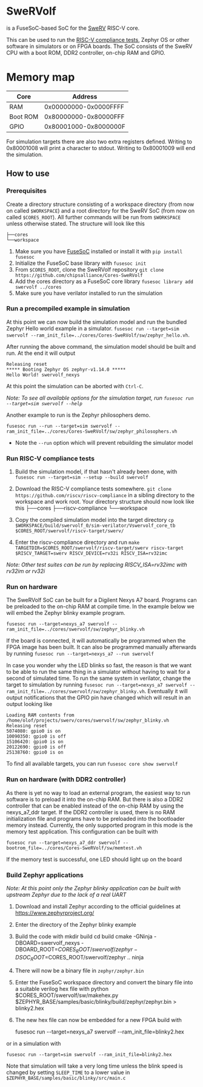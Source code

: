 SweRVolf
========

is a FuseSoC-based SoC for the [SweRV](https://github.com/chipsalliance/Cores-SweRV) RISC-V core.

This can be used to run the [RISC-V compliance tests](https://github.com/riscv/riscv-compliance), Zephyr OS or other software in simulators or on FPGA boards. The SoC consists of the SweRV CPU with a boot ROM, DDR2 controller, on-chip RAM and GPIO.

# Memory map

| Core     | Address               |
| -------- | --------------------- |
| RAM      | 0x00000000-0x0000FFFF |
| Boot ROM | 0x80000000-0x80000FFF |
| GPIO     | 0x80001000-0x8000000F |

For simulation targets there are also two extra registers defined. Writing to 0x80001008 will print a character to stdout. Writing to 0x80001009 will end the simulation.

## How to use

### Prerequisites

Create a directory structure consisting of a workspace directory (from now on called `$WORKSPACE`) and a root directory for the SweRV SoC (from now on called `$CORES_ROOT`). All further commands will be run from `$WORKSPACE` unless otherwise stated. The structure will look like this

    ├──cores
    └──workspace

1. Make sure you have [FuseSoC](https://github.com/olofk/fusesoc) installed or install it with `pip install fusesoc`
2. Initialize the FuseSoC base library with `fusesoc init`
3. From `$CORES_ROOT`, clone the SweRVolf repository `git clone https://github.com/chipsalliance/Cores-SweRVolf`
4. Add the cores directory as a FuseSoC core library `fusesoc library add swervolf ../cores`
5. Make sure you have verilator installed to run the simulation

### Run a precompiled example in simulation

At this point we can now build the simulation model and run the bundled Zephyr Hello world example in a simulator. `fusesoc run --target=sim swervolf --ram_init_file=../cores/Cores-SweRVolf/sw/zephyr_hello.vh`.

After running the above command, the simulation model should be built and run. At the end it will output

    Releasing reset
    ***** Booting Zephyr OS zephyr-v1.14.0 *****
    Hello World! swervolf_nexys

At this point the simulation can be aborted with `Ctrl-C`.

*Note: To see all available options for the simulation target, run `fusesoc run --target=sim swervolf --help`*

Another example to run is the Zephyr philosophers demo.

    fusesoc run --run --target=sim swervolf --ram_init_file=../cores/Cores-SweRVolf/sw/zephyr_philosophers.vh

* Note the `--run` option which will prevent rebuilding the simulator model

### Run RISC-V compliance tests

1. Build the simulation model, if that hasn't already been done, with `fusesoc run --target=sim --setup --build swervolf`
2. Download the RISC-V compliance tests somewhere. `git clone https://github.com/riscv/riscv-compliance` in a sibling directory to the workspace and work root. Your directory structure should now look like this
├──cores
├──riscv-compliance
└──workspace

3. Copy the compiled simulation model into the target directory `cp $WORKSPACE/build/swervolf_0/sim-verilator/Vswervolf_core_tb $CORES_ROOT/swervolf/riscv-target/swerv/`
4. Enter the riscv-compliance directory and run `make TARGETDIR=$CORES_ROOT/swervolf/riscv-target/swerv riscv-target $RISCV_TARGET=swerv RISCV_DEVICE=rv32i RISCV_ISA=rv32imc`

*Note: Other test suites can be run by replacing RISCV_ISA=rv32imc with rv32im or rv32i*

### Run on hardware

The SweRVolf SoC can be built for a Digilent Nexys A7 board. Programs can be preloaded to the on-chip RAM at compile time. In the example below we will embed the Zephyr blinky example program.

    fusesoc run --target=nexys_a7 swervolf --ram_init_file=../cores/swervolf/sw/zephyr_blinky.vh

If the board is connected, it will automatically be programmed when the FPGA image has been built. It can also be programmed manually afterwards by running `fusesoc run --target=nexys_a7 --run swervolf`

In case you wonder why the LED blinks so fast, the reason is that we want to be able to run the same thing in a simulator without having to wait for a second of simulated time. To run the same system in verilator, change the target to simulation by running `fusesoc run --target=nexys_a7 swervolf --ram_init_file=../cores/swervolf/sw/zephyr_blinky.vh`. Eventually it will output notifications that the GPIO pin have changed which will result in an output looking like

    Loading RAM contents from /home/olof/projects/swerv/cores/swervolf/sw/zephyr_blinky.vh
    Releasing reset
    5074080: gpio0 is on
    10090350: gpio0 is off
    15106420: gpio0 is on
    20122690: gpio0 is off
    25138760: gpio0 is on

To find all available targets, you can run `fusesoc core show swervolf`

### Run on hardware (with DDR2 controller)

As there is yet no way to load an external program, the easiest way to run software is to preload it into the on-chip RAM. But there is also a DDR2 controller that can be enabled instead of the on-chip RAM by using the nexys_a7_ddr target. If the DDR2 controller is used, there is no RAM initialization file and programs have to be preloaded into the bootloader memory instead. Currently, the only supported program in this mode is the memory test application. This configuration can be built with

    fusesoc run --target=nexys_a7_ddr swervolf --bootrom_file=../cores/Cores-SweRVolf/sw/memtest.vh

If the memory test is successful, one LED should light up on the board

### Build Zephyr applications

*Note: At this point only the Zephyr blinky application can be built with upstream Zephyr due to the lack of a real UART*

1. Download and install Zephyr according to the official guidelines at https://www.zephyrproject.org/
2. Enter the directory of the Zephyr blinky example
3. Build the code with
    mkdir build
    cd build
    cmake -GNinja -DBOARD=swervolf_nexys -DBOARD_ROOT=$CORES_ROOT/swervolf/zephyr -DSOC_ROOT=$CORES_ROOT/swervolf/zephyr ..
    ninja
4. There will now be a binary file in `zephyr/zephyr.bin`
5. Enter the FuseSoC workspace directory and convert the binary file into a suitable verilog hex file with
    python $CORES_ROOT/swervolf/sw/makehex.py $ZEPHYR_BASE/samples/basic/blinky/build/zephyr/zephyr.bin > blinky2.hex
6. The new hex file can now be embedded for a new FPGA build with

    fusesoc run --target=nexys_a7 swervolf --ram_init_file=blinky2.hex

or in a simulation with

    fusesoc run --target=sim swervolf --ram_init_file=blinky2.hex

Note that simulation will take a very long time unless the blink speed is changed by setting `SLEEP_TIME` to a lower value in `$ZEPHYR_BASE/samples/basic/blinky/src/main.c`
